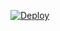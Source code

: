 

[![Deploy](https://www.herokucdn.com/deploy/button.svg)](https://heroku.com/deploy?template=https://github.com/kadir008/kfjkgfdjgd)

